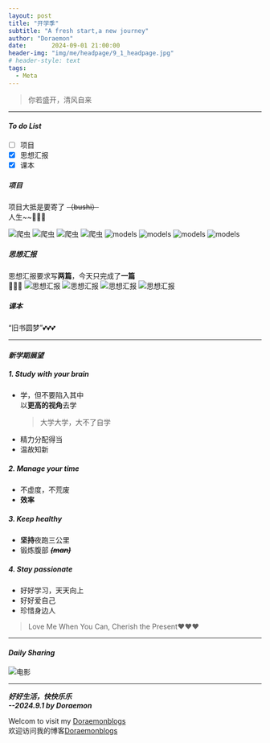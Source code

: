 ```yaml
---
layout: post
title: "开学季"
subtitle: "A fresh start,a new journey"
author: "Doraemon"
date:       2024-09-01 21:00:00
header-img: "img/me/headpage/9_1_headpage.jpg"
# header-style: text
tags:
  - Meta
---
```



> 你若盛开，清风自来

---

#### ***To do List***
- [ ] 项目
- [x] 思想汇报
- [x] 课本 

##### **项目**
项目大抵是要寄了 ~~（bushi）~~
<br>人生~~🙌🙌🙌

![爬虫](/img/me/daily_img/1.png)
![爬虫](/img/me/daily_img/2.png)
![爬虫](/img/me/daily_img/3.png)
![爬虫](/img/me/daily_img/4.png)
![models](/img/me/daily_img/5.png)
![models](/img/me/daily_img/6.png)
![models](/img/me/daily_img/7.png)
![models](/img/me/daily_img/8.png)

##### **思想汇报**
思想汇报要求写**两篇**，今天只完成了**一篇**<br>🥰🥰🥰
![思想汇报](/img/me/daily_img/1.jpg)
![思想汇报](/img/me/daily_img/2.jpg)
![思想汇报](/img/me/daily_img/3.jpg)
![思想汇报](/img/me/daily_img/4.jpg)

##### **课本**
“旧书圆梦”💕💕💕



---
#### *新学期展望*
##### 1. Study with your ***brain***
- 学，但不要陷入其中<br>以**更高的视角**去学
   > 大学大学，大不了自学
- 精力分配得当
- 温故知新
##### 2. Manage your ***time***
- 不虚度，不荒废
- **效率**
##### 3. Keep ***healthy***
- **坚持**夜跑三公里
- 锻炼腹部 ~~***(man)***~~
##### 4. Stay ***passionate***
- 好好学习，天天向上
- 好好爱自己
- 珍惜身边人
> Love Me When You Can, Cherish the Present❤️❤️❤️


---
#### ***Daily Sharing***
![电影](/img/me/daily_img/5.jpg)

---
***好好生活，快快乐乐 <br>--2024.9.1 by Doraemon***

Welcom to visit my [Doraemonblogs](http://halo.doraemonblogs.online/)<br>
欢迎访问我的博客[Doraemonblogs](http://halo.doraemonblogs.online/)